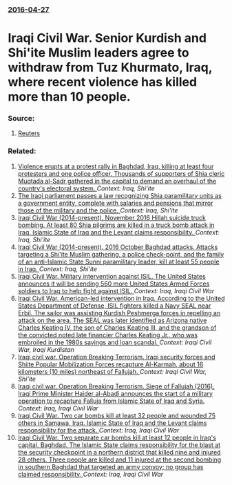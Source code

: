 ### [2016-04-27](/news/2016/04/27/index.md)

# Iraqi Civil War. Senior Kurdish and Shi'ite Muslim leaders agree to withdraw from Tuz Khurmato, Iraq, where recent violence has killed more than 10 people. 




### Source:

1. [Reuters](http://www.reuters.com/article/us-mideast-crisis-iraq-withdraw-idUSKCN0XO2EW)

### Related:

1. [Violence erupts at a protest rally in Baghdad, Iraq, killing at least four protesters and one police officer. Thousands of supporters of Shia cleric Muqtada al-Sadr gathered in the capital to demand an overhaul of the country's electoral system. ](/news/2017/02/11/violence-erupts-at-a-protest-rally-in-baghdad-iraq-killing-at-least-four-protesters-and-one-police-officer-thousands-of-supporters-of-shi.md) _Context: Iraq, Shi'ite_
2. [The Iraqi parliament passes a law recognizing Shia paramilitary units as a government entity, complete with salaries and pensions that mirror those of the military and the police. ](/news/2016/11/26/the-iraqi-parliament-passes-a-law-recognizing-shia-paramilitary-units-as-a-government-entity-complete-with-salaries-and-pensions-that-mirro.md) _Context: Iraq, Shi'ite_
3. [Iraqi Civil War (2014-present). November 2016 Hillah suicide truck bombing. At least 80 Shia pilgrims are killed in a truck bomb attack in Iraq. Islamic State of Iraq and the Levant claims responsibility. ](/news/2016/11/24/iraqi-civil-war-2014-present-november-2016-hillah-suicide-truck-bombing-at-least-80-shia-pilgrims-are-killed-in-a-truck-bomb-attack-in.md) _Context: Iraq, Shi'ite_
4. [Iraqi Civil War (2014-present). 2016 October Baghdad attacks. Attacks targeting a Shi'ite Muslim gathering, a police check-point, and the family of an anti-Islamic State Sunni paramilitary leader, kill at least 55 people in Iraq. ](/news/2016/10/15/iraqi-civil-war-2014-present-2016-october-baghdad-attacks-attacks-targeting-a-shi-ite-muslim-gathering-a-police-check-point-and-the.md) _Context: Iraq, Shi'ite_
5. [Iraqi Civil War. Military intervention against ISIL. The United States announces it will be sending 560 more United States Armed Forces soldiers to Iraq to help fight against ISIL. ](/news/2016/07/11/iraqi-civil-war-military-intervention-against-isil-the-united-states-announces-it-will-be-sending-560-more-united-states-armed-forces-sold.md) _Context: Iraq, Iraqi Civil War_
6. [Iraqi Civil War. American-led intervention in Iraq. According to the United States Department of Defense, ISIL fighters killed a Navy SEAL near Erbil. The sailor was assisting Kurdish Peshmerga forces in repelling an attack on the area. The SEAL was later identified as Arizona native Charles Keating IV, the son of Charles Keating III, and the grandson of the convicted noted late financier Charles Keating Jr., who was embroiled in the 1980s savings and loan scandal. ](/news/2016/05/3/iraqi-civil-war-american-led-intervention-in-iraq-according-to-the-united-states-department-of-defense-isil-fighters-killed-a-navy-seal-n.md) _Context: Iraqi Civil War, Iraqi Kurdistan_
7. [Iraqi civil war. Operation Breaking Terrorism. Iraqi security forces and Shiite Popular Mobilization Forces recapture Al-Karmah, about 16 kilometers (10 miles) northeast of Fallujah. ](/news/2016/05/26/iraqi-civil-war-operation-breaking-terrorism-iraqi-security-forces-and-shiite-popular-mobilization-forces-recapture-al-karmah-about-16-ki.md) _Context: Iraqi Civil War, Shi'ite_
8. [ Iraqi civil war. Operation Breaking Terrorism. Siege of Fallujah (2016). Iraqi Prime Minister Haider al-Abadi announces the start of a military operation to recapture Falluja from Islamic State of Iraq and Syria. ](/news/2016/05/22/iraqi-civil-war-operation-breaking-terrorism-siege-of-fallujah-2016-iraqi-prime-minister-haider-al-abadi-announces-the-start-of-a-mili.md) _Context: Iraq, Iraqi Civil War_
9. [ Iraqi Civil War. Two car bombs kill at least 32 people and wounded 75 others in Samawa, Iraq. Islamic State of Iraq and the Levant claims responsibility for the attack. ](/news/2016/05/1/iraqi-civil-war-two-car-bombs-kill-at-least-32-people-and-wounded-75-others-in-samawa-iraq-islamic-state-of-iraq-and-the-levant-claims-r.md) _Context: Iraq, Iraqi Civil War_
10. [Iraqi Civil War. Two separate car bombs kill at least 12 people in Iraq's capital, Baghdad. The Islamic State claims responsibility for the blast at the security checkpoint in a northern district that killed nine and injured 28 others. Three people are killed and 11 injured at the second bombing in southern Baghdad that targeted an army convoy; no group has claimed responsibility. ](/news/2016/04/23/iraqi-civil-war-two-separate-car-bombs-kill-at-least-12-people-in-iraq-s-capital-baghdad-the-islamic-state-claims-responsibility-for-the.md) _Context: Iraq, Iraqi Civil War_
